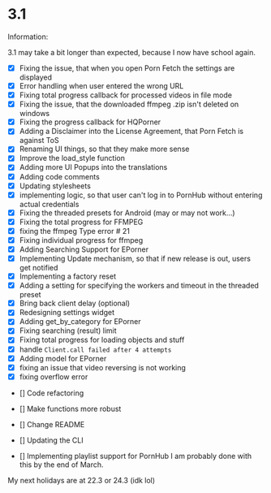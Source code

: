 # 3.1 

Information:

3.1 may take a bit longer than expected, because I now have school again.

- [x] Fixing the issue, that when you open Porn Fetch the settings are displayed
- [x] Error handling when user entered the wrong URL
- [x] Fixing total progress callback for processed videos in file mode
- [x] Fixing the issue, that the downloaded ffmpeg .zip isn't deleted on windows
- [x] Fixing the progress callback for HQPorner
- [x] Adding a Disclaimer into the License Agreement, that Porn Fetch is against ToS
- [x] Renaming UI things, so that they make more sense
- [x] Improve the load_style function
- [x] Adding more UI Popups into the translations
- [x] Adding code comments
- [x] Updating stylesheets
- [x] implementing logic, so that user can't log in to PornHub without entering actual credentials
- [x] Fixing the threaded presets for Android (may or may not work...)
- [x] Fixing the total progress for FFMPEG
- [x] fixing the ffmpeg Type error # 21
- [x] Fixing individual progress for ffmpeg
- [x] Adding Searching Support for EPorner
- [x] Implementing Update mechanism, so that if new release is out, users get notified
- [x] Implementing a factory reset
- [x] Adding a setting for specifying the workers and timeout in the threaded preset
- [x] Bring back client delay (optional)
- [x] Redesigning settings widget
- [x] Adding get_by_category for EPorner
- [x] Fixing searching (result) limit
- [x] Fixing total progress for loading objects and stuff
- [x] handle `Client.call failed after 4 attempts`
- [x] Adding model for EPorner
- [x] fixing an issue that video reversing is not working
- [x] fixing overflow error
- [] Code refactoring
- [] Make functions more robust
- [] Change README
- [] Updating the CLI

- [] Implementing playlist support for PornHub
I am probably done with this by the end of March.

My next holidays are at 22.3 or 24.3 (idk lol)